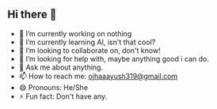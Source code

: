 ## Hi there 👋


- 🔭 I’m currently working on nothing
- 🌱 I’m currently learning AI, isn't that cool?
- 👯 I’m looking to collaborate on, don't know!
- 🤔 I’m looking for help with, maybe anything good i can do.
- 💬 Ask me about anything.
- 📫 How to reach me: ojhaaayush319@gmail.com
- 😄 Pronouns: He/She
- ⚡ Fun fact: Don't have any.
